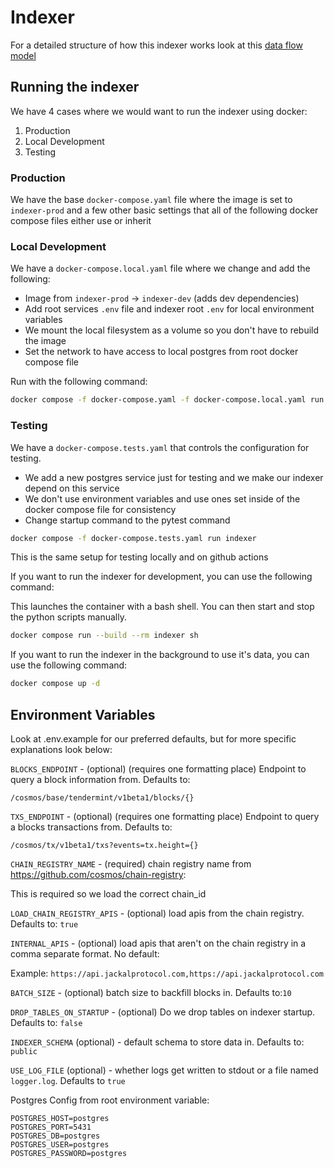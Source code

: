 # Indexer

For a detailed structure of how this indexer works look at this [data flow model](https://whimsical.com/secret-network-indexer-data-flow-LRX17PwCNqsaNFP9ezHDa1)

## Running the indexer

We have 4 cases where we would want to run the indexer using docker:

1. Production
2. Local Development
3. Testing

### Production

We have the base `docker-compose.yaml` file where the image is set to `indexer-prod` and a few other basic settings that all of the following docker compose files either use or inherit

### Local Development

We have a `docker-compose.local.yaml` file where we change and add the following:

- Image from `indexer-prod` -> `indexer-dev` (adds dev dependencies)
- Add root services `.env` file and indexer root `.env` for local environment variables
- We mount the local filesystem as a volume so you don't have to rebuild the image
- Set the network to have access to local postgres from root docker compose file

Run with the following command:

```bash
docker compose -f docker-compose.yaml -f docker-compose.local.yaml run indexer sh
```

### Testing

We have a `docker-compose.tests.yaml` that controls the configuration for testing.

- We add a new postgres service just for testing and we make our indexer depend on this service
- We don't use environment variables and use ones set inside of the docker compose file for consistency
- Change startup command to the pytest command

```bash
docker compose -f docker-compose.tests.yaml run indexer
```

This is the same setup for testing locally and on github actions

If you want to run the indexer for development, you can use the following command:

This launches the container with a bash shell. You can then start and stop the python scripts manually.

```bash
docker compose run --build --rm indexer sh
```

If you want to run the indexer in the background to use it's data, you can use the following command:

```bash
docker compose up -d
```

## Environment Variables

Look at .env.example for our preferred defaults, but for more specific explanations look below:

`BLOCKS_ENDPOINT` -  (optional) (requires one formatting place)  Endpoint to query a block information from. Defaults to:

`/cosmos/base/tendermint/v1beta1/blocks/{}`

`TXS_ENDPOINT` - (optional) (requires one formatting place) Endpoint to query a blocks transactions from. Defaults to:

`/cosmos/tx/v1beta1/txs?events=tx.height={}`

`CHAIN_REGISTRY_NAME` - (required) chain registry name from <https://github.com/cosmos/chain-registry>:

This is required so we load the correct chain_id

`LOAD_CHAIN_REGISTRY_APIS` - (optional) load apis from the chain registry. Defaults to: `true`

`INTERNAL_APIS` - (optional) load apis that aren't on the chain registry in a comma separate format. No default:

Example: `https://api.jackalprotocol.com,https://api.jackalprotocol.com`

`BATCH_SIZE` - (optional) batch size to backfill blocks in. Defaults to:`10`

`DROP_TABLES_ON_STARTUP` - (optional) Do we drop tables on indexer startup. Defaults to: `false`

`INDEXER_SCHEMA` (optional) - default schema to store data in. Defaults to: `public`

`USE_LOG_FILE` (optional) - whether logs get written to stdout or a file named `logger.log`. Defaults to `true`

Postgres Config from root environment variable:

```shell
POSTGRES_HOST=postgres
POSTGRES_PORT=5431
POSTGRES_DB=postgres
POSTGRES_USER=postgres
POSTGRES_PASSWORD=postgres
```
